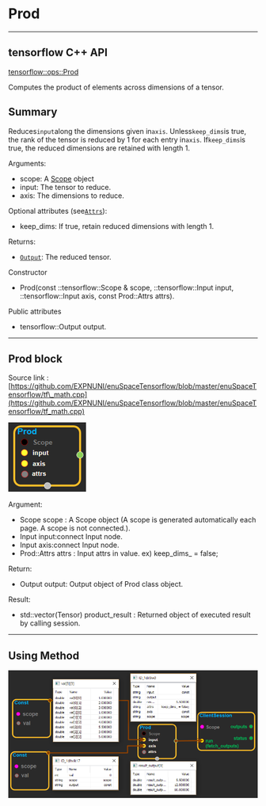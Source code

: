 # Prod

---

## tensorflow C++ API

[tensorflow::ops::Prod](https://www.tensorflow.org/api_docs/cc/class/tensorflow/ops/prod)

Computes the product of elements across dimensions of a tensor.

## Summary

Reduces`input`along the dimensions given in`axis`. Unless`keep_dims`is true, the rank of the tensor is reduced by 1 for each entry in`axis`. If`keep_dims`is true, the reduced dimensions are retained with length 1.

Arguments:

* scope: A [Scope](https://www.tensorflow.org/api_docs/cc/class/tensorflow/scope.html#classtensorflow_1_1_scope) object
* input: The tensor to reduce.
* axis: The dimensions to reduce.

Optional attributes \(see[`Attrs`](https://www.tensorflow.org/api_docs/cc/struct/tensorflow/ops/max/attrs.html#structtensorflow_1_1ops_1_1_max_1_1_attrs)\):

* keep\_dims: If true, retain reduced dimensions with length 1.

Returns:

* [`Output`](https://www.tensorflow.org/api_docs/cc/class/tensorflow/output.html#classtensorflow_1_1_output): The reduced tensor.

Constructor

* Prod\(const ::tensorflow::Scope & scope, ::tensorflow::Input input, ::tensorflow::Input axis, const Prod::Attrs attrs\).

Public attributes

* tensorflow::Output output.

---

## Prod block

Source link : [https://github.com/EXPNUNI/enuSpaceTensorflow/blob/master/enuSpaceTensorflow/tf\_math.cpp](https://github.com/EXPNUNI/enuSpaceTensorflow/blob/master/enuSpaceTensorflow/tf_math.cpp)

![](/assets/math_Prod_Symbol.png)

Argument:

* Scope scope : A Scope object \(A scope is generated automatically each page. A scope is not connected.\).
* Input input:connect  Input node.
* Input axis:connect  Input node.
* Prod::Attrs attrs : Input attrs in value. ex\) keep\_dims\_ = false;

Return:

* Output output: Output object of Prod class object.

Result:

* std::vector\(Tensor\) product\_result : Returned object of executed result by calling session.

---

## Using Method

![](/assets/math_Prod_Method.png)

